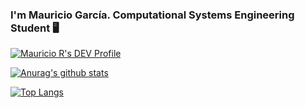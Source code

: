 ### I'm Mauricio García. Computational Systems Engineering Student 🖥️ 

[![Mauricio R's DEV Profile](https://d2fltix0v2e0sb.cloudfront.net/dev-badge.svg)](https://dev.to/optionalgr)

[![Anurag's github stats](https://github-readme-stats.vercel.app/api?username=MauricioGR15&show_icons=true&theme=tokyonight)](https://github.com/anuraghazra/github-readme-stats)

[![Top Langs](https://github-readme-stats.vercel.app/api/top-langs/?username=MauricioGR15&theme=tokyonight)](https://github.com/anuraghazra/github-readme-stats)

